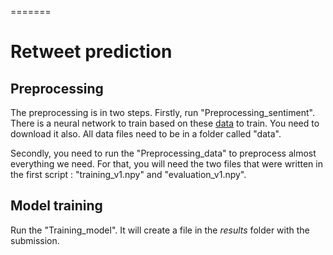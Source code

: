 =======
# Retweet prediction

## Preprocessing

The preprocessing is in two steps. Firstly, run "Preprocessing_sentiment". There is a neural network to train based on these [data](https://www.kaggle.com/kazanova/sentiment140 ) to train. You need to download it also.
All data files need to be in a folder called "data".

Secondly, you need to run the "Preprocessing_data" to preprocess almost everything we need. For that, you will need the two files that were written in the first script : "training_v1.npy" and "evaluation_v1.npy". 

## Model training

Run the "Training_model". It will create a file in the *results* folder with the submission.

